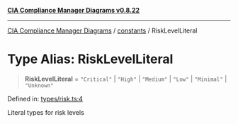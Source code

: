 [**CIA Compliance Manager Diagrams v0.8.22**](../../README.md)

***

[CIA Compliance Manager Diagrams](../../modules.md) / [constants](../README.md) / RiskLevelLiteral

# Type Alias: RiskLevelLiteral

> **RiskLevelLiteral** = `"Critical"` \| `"High"` \| `"Medium"` \| `"Low"` \| `"Minimal"` \| `"Unknown"`

Defined in: [types/risk.ts:4](https://github.com/Hack23/cia-compliance-manager/blob/5eebba14bef5523072dd8c486c1cd0c7c18766fc/src/types/risk.ts#L4)

Literal types for risk levels
